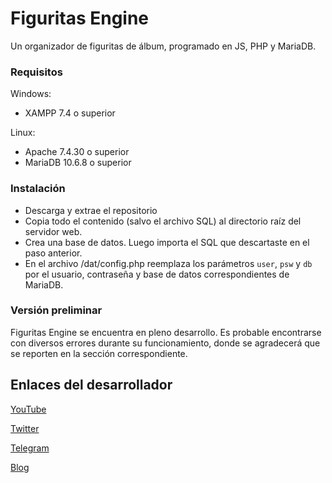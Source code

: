 # Figuritas Engine
Un organizador de figuritas de álbum, programado en JS, PHP y MariaDB.


### Requisitos

Windows:
- XAMPP 7.4 o superior

Linux:
- Apache 7.4.30 o superior
- MariaDB 10.6.8 o superior


### Instalación
- Descarga y extrae el repositorio
- Copia todo el contenido (salvo el archivo SQL) al directorio raíz del servidor web.
- Crea una base de datos. Luego importa el SQL que descartaste en el paso anterior.
- En el archivo /dat/config.php reemplaza los parámetros `user`, `psw` y `db` por el usuario, contraseña y base de datos correspondientes de MariaDB.

### Versión preliminar
Figuritas Engine se encuentra en pleno desarrollo. Es probable encontrarse con diversos errores durante su funcionamiento, donde se agradecerá que se reporten en la sección correspondiente.


## Enlaces del desarrollador
[YouTube](https://www.youtube.com/user/elstef41)

[Twitter](https://twitter.com/elstef41)

[Telegram](https://t.me/elstef41)

[Blog](https://elstef41.com)
